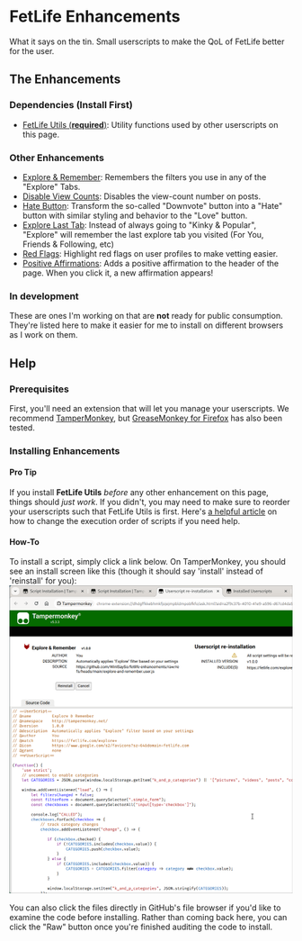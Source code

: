 # FetLife Enhancements
What it says on the tin. Small userscripts to make the QoL of FetLife better for the user.

## The Enhancements
### Dependencies (Install First)
- [FetLife Utils (**required**)](https://github.com/WinISaySo/fetlife-enhancements/raw/refs/heads/main/fetlife-utils.user.js): Utility functions used by other userscripts on this page. 

### Other Enhancements
- [Explore & Remember](https://github.com/WinISaySo/fetlife-enhancements/raw/refs/heads/main/explore-and-remember.user.js): Remembers the filters you use in any of the "Explore" Tabs.
- [Disable View Counts](https://github.com/WinISaySo/fetlife-enhancements/raw/refs/heads/main/disable-view-counts.user.js): Disables the view-count number on posts.
- [Hate Button](https://github.com/WinISaySo/fetlife-enhancements/raw/refs/heads/main/hate-button.user.js): Transform the so-called "Downvote" button into a "Hate" button with similar styling and behavior to the "Love" button.
- [Explore Last Tab](https://github.com/WinISaySo/fetlife-enhancements/raw/refs/heads/main/explore-last-tab.user.js): Instead of always going to "Kinky & Popular", "Explore" will remember the last explore tab you visited (For You, Friends & Following, etc)
- [Red Flags](https://github.com/WinISaySo/fetlife-enhancements/raw/refs/heads/main/red-flags.user.js): Highlight red flags on user profiles to make vetting easier.
- [Positive Affirmations](https://github.com/WinISaySo/fetlife-enhancements/raw/refs/heads/main/positive-affirmations.user.js): Adds a positive affirmation to the header of the page. When you click it, a new affirmation appears!

### In development
These are ones I'm working on that are **not** ready for public consumption. They're listed here to make it easier for me to install on different browsers as I work on them.

## Help 
### Prerequisites
First, you'll need an extension that will let you manage your userscripts. We recommend [TamperMonkey](https://www.tampermonkey.net/), but [GreaseMonkey for Firefox](https://addons.mozilla.org/en-US/firefox/addon/greasemonkey/) has also been tested.

### Installing Enhancements
#### Pro Tip
If you install **FetLife Utils** *before* any other enhancement on this page, things should *just work*. If you didn't, you may need to make sure to reorder your userscripts such that FetLife Utils is first. Here's [a helpful article](https://www.mturkcrowd.com/threads/how-to-change-execution-order-of-userscripts-and-customize-excluded-pages.152/) on how to change the execution order of scripts if you need help.

#### How-To
To install a script, simply click a link below. On TamperMonkey, you should see an install screen like this (though it should say 'install' instead of 'reinstall' for you):
![Installation Screenshot](screenshot.png)

You can also click the files directly in GitHub's file browser if you'd like to
examine the code before installing. Rather than coming back here, you can click
the "Raw" button once you're finished auditing the code to install.
